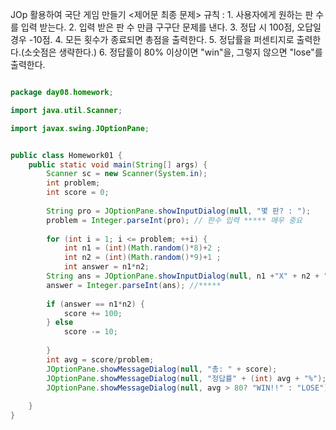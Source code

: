 JOp 활용하여 국단 게임 만들기 <제어문 최종 문제>
규칙 : 1. 사용자에게 원하는 판 수를 입력 받는다.
       2. 입력 받은 판 수 만큼 구구단 문제를 낸다.
       3. 정답 시 100점, 오답일 경우 -10점.
       4. 모든 횟수가 종료되면 총점을 출력한다.
       5. 정답률을 퍼센티지로 출력한다.(소숫점은 생략한다.)
       6. 정답률이 80% 이상이면 "win"을, 그렇지 않으면 "lose"를 출력한다.
 
```java

package day08.homework;

import java.util.Scanner;

import javax.swing.JOptionPane;


public class Homework01 {
	public static void main(String[] args) {
		Scanner sc = new Scanner(System.in);
		int problem;
		int score = 0;
				
		String pro = JOptionPane.showInputDialog(null, "몇 판? : ");
		problem = Integer.parseInt(pro); // 판수 입력 ***** 매우 중요 
		
		for (int i = 1; i <= problem; ++i) {
			int n1 = (int)(Math.random()*8)+2 ;
			int n2 = (int)(Math.random()*9)+1 ;
			int answer = n1*n2;
		String ans = JOptionPane.showInputDialog(null, n1 +"X" + n2 + "= ? ");
		answer = Integer.parseInt(ans); //*****
		
		if (answer == n1*n2) {
			score += 100;
		} else 
			score -= 10;
		
		}
		int avg = score/problem;
		JOptionPane.showMessageDialog(null, "총: " + score);
		JOptionPane.showMessageDialog(null, "정답률" + (int) avg + "%");
		JOptionPane.showMessageDialog(null, avg > 80? "WIN!!" : "LOSE");
		
	}
}


